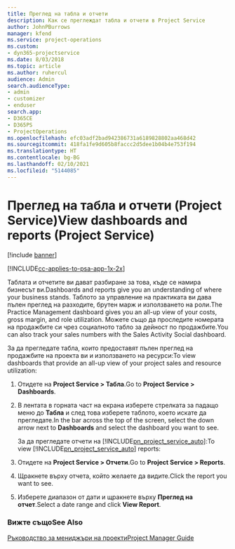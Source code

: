 ```yaml
---
title: Преглед на табла и отчети
description: Как се преглеждат табла и отчети в Project Service
author: JohnPBurrows
manager: kfend
ms.service: project-operations
ms.custom:
- dyn365-projectservice
ms.date: 8/03/2018
ms.topic: article
ms.author: ruhercul
audience: Admin
search.audienceType:
- admin
- customizer
- enduser
search.app:
- D365CE
- D365PS
- ProjectOperations
ms.openlocfilehash: efc03adf2bad942386731a6189828802aa468d42
ms.sourcegitcommit: 418fa1fe9d605b8faccc2d5dee1b04b4e753f194
ms.translationtype: HT
ms.contentlocale: bg-BG
ms.lasthandoff: 02/10/2021
ms.locfileid: "5144085"
---
```

# <a name="view-dashboards-and-reports-project-service"></a><span data-ttu-id="dff94-103">Преглед на табла и отчети (Project Service)</span><span class="sxs-lookup"><span data-stu-id="dff94-103">View dashboards and reports (Project Service)</span></span>

[!include [banner](../includes/psa-now-project-operations.md)]

[!INCLUDE[cc-applies-to-psa-app-1x-2x](../includes/cc-applies-to-psa-app-1x-2x.md)]

<span data-ttu-id="dff94-104">Таблата и отчетите ви дават разбиране за това, къде се намира бизнесът ви.</span><span class="sxs-lookup"><span data-stu-id="dff94-104">Dashboards and reports give you an understanding of where your business stands.</span></span> <span data-ttu-id="dff94-105">Таблото за управление на практиката ви дава пълен преглед на разходите, брутен марж и използването на роли.</span><span class="sxs-lookup"><span data-stu-id="dff94-105">The Practice Management dashboard gives you an all-up view of your costs, gross margin, and role utilization.</span></span> <span data-ttu-id="dff94-106">Можете също да проследите номерата на продажбите си чрез социалното табло за дейност по продажбите.</span><span class="sxs-lookup"><span data-stu-id="dff94-106">You can also track your sales numbers with the Sales Activity Social dashboard.</span></span>  
  
 <span data-ttu-id="dff94-107">За да прегледате табла, които предоставят пълен преглед на продажбите на проекта ви и използването на ресурси:</span><span class="sxs-lookup"><span data-stu-id="dff94-107">To view dashboards that provide an all-up view of your project sales and resource utilization:</span></span>  
  
1. <span data-ttu-id="dff94-108">Отидете на **Project Service > Табла**.</span><span class="sxs-lookup"><span data-stu-id="dff94-108">Go to **Project Service > Dashboards**.</span></span>  
  
2. <span data-ttu-id="dff94-109">В лентата в горната част на екрана изберете стрелката за падащо меню до **Табла** и след това изберете таблото, което искате да прегледате.</span><span class="sxs-lookup"><span data-stu-id="dff94-109">In the bar across the top of the screen, select the down arrow next to **Dashboards** and select the dashboard you want to see.</span></span>  
  
   <span data-ttu-id="dff94-110">За да прегледате отчети на [!INCLUDE[pn_project_service_auto](../includes/pn-project-service-auto.md)]:</span><span class="sxs-lookup"><span data-stu-id="dff94-110">To view [!INCLUDE[pn_project_service_auto](../includes/pn-project-service-auto.md)] reports:</span></span>  
  
3. <span data-ttu-id="dff94-111">Отидете на **Project Service > Отчети**.</span><span class="sxs-lookup"><span data-stu-id="dff94-111">Go to **Project Service > Reports**.</span></span>  
  
4. <span data-ttu-id="dff94-112">Щракнете върху отчета, който желаете да видите.</span><span class="sxs-lookup"><span data-stu-id="dff94-112">Click the report you want to see.</span></span>  
  
5. <span data-ttu-id="dff94-113">Изберете диапазон от дати и щракнете върху **Преглед на отчет**.</span><span class="sxs-lookup"><span data-stu-id="dff94-113">Select a date range and click **View Report**.</span></span>  
  
### <a name="see-also"></a><span data-ttu-id="dff94-114">Вижте също</span><span class="sxs-lookup"><span data-stu-id="dff94-114">See Also</span></span>  
 [<span data-ttu-id="dff94-115">Ръководство за мениджъри на проекти</span><span class="sxs-lookup"><span data-stu-id="dff94-115">Project Manager Guide</span></span>](../psa/project-manager-guide.md)
